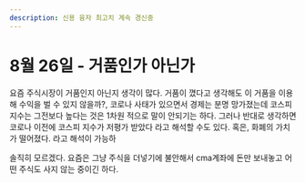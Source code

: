 ```yaml
---
description: 신용 융자 최고치 계속 경신중
---
```


# 8월 26일 - 거품인가 아닌가

요즘 주식시장이 거품인지 아닌지 생각이 많다. 거품이 꼈다고 생각해도 이 거품을 이용해 수익을 벌 수 있지 않을까?, 코로나 사태가 있으면서 경제는 분명 망가졌는데 코스피 지수는 그전보다 높다는 것은 1차원 적으로 말이 안되기는 하다. 그러나 반대로 생각하면 코로나 이전에 코스피 지수가 저평가 받았다 라고 해석할 수도 있다. 혹은, 화폐의 가치가 떨어졌다. 라고 해석이 가능하

솔직히 모르겠다. 요즘은 그냥 주식을 더넣기에 불안해서 cma계좌에 돈만 보내놓고 어떤 주식도 사지 않는 중이긴 하다.

